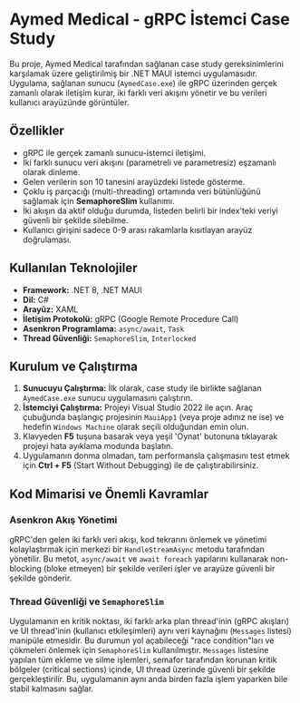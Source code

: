 ﻿# Aymed Medical - gRPC İstemci Case Study
Bu proje, Aymed Medical tarafından sağlanan case study gereksinimlerini karşılamak üzere geliştirilmiş bir .NET MAUI istemci uygulamasıdır. Uygulama, sağlanan sunucu (`AymedCase.exe`) ile gRPC üzerinden gerçek zamanlı olarak iletişim kurar, iki farklı veri akışını yönetir ve bu verileri kullanıcı arayüzünde görüntüler.
## Özellikler
- gRPC ile gerçek zamanlı sunucu-istemci iletişimi.
- İki farklı sunucu veri akışını (parametreli ve parametresiz) eşzamanlı olarak dinleme.
- Gelen verilerin son 10 tanesini arayüzdeki listede gösterme.
- Çoklu iş parçacığı (multi-threading) ortamında veri bütünlüğünü sağlamak için **SemaphoreSlim** kullanımı.
- İki akışın da aktif olduğu durumda, listeden belirli bir index'teki veriyi güvenli bir şekilde silebilme.
- Kullanıcı girişini sadece 0-9 arası rakamlarla kısıtlayan arayüz doğrulaması.
## Kullanılan Teknolojiler
- **Framework:** .NET 8, .NET MAUI
- **Dil:** C#
- **Arayüz:** XAML
- **İletişim Protokolü:** gRPC (Google Remote Procedure Call)
- **Asenkron Programlama:** `async/await`, `Task`
- **Thread Güvenliği:** `SemaphoreSlim`, `Interlocked`
## Kurulum ve Çalıştırma
1.  **Sunucuyu Çalıştırma:** İlk olarak, case study ile birlikte sağlanan `AymedCase.exe` sunucu uygulamasını çalıştırın.
2.  **İstemciyi Çalıştırma:** Projeyi Visual Studio 2022 ile açın. Araç çubuğunda başlangıç projesinin `MauiApp1` (veya proje adınız ne ise) ve hedefin `Windows Machine` olarak seçili olduğundan emin olun.
3.  Klavyeden **F5** tuşuna basarak veya yeşil 'Oynat' butonuna tıklayarak projeyi hata ayıklama modunda başlatın.
4.  Uygulamanın donma olmadan, tam performansla çalışmasını test etmek için **Ctrl + F5** (Start Without Debugging) ile de çalıştırabilirsiniz.
## Kod Mimarisi ve Önemli Kavramlar
### Asenkron Akış Yönetimi
gRPC'den gelen iki farklı veri akışı, kod tekrarını önlemek ve yönetimi kolaylaştırmak için merkezi bir `HandleStreamAsync` metodu tarafından yönetilir. Bu metot, `async/await` ve `await foreach` yapılarını kullanarak non-blocking (bloke etmeyen) bir şekilde verileri işler ve arayüze güvenli bir şekilde gönderir.
### Thread Güvenliği ve `SemaphoreSlim`
Uygulamanın en kritik noktası, iki farklı arka plan thread'inin (gRPC akışları) ve UI thread'inin (kullanıcı etkileşimleri) aynı veri kaynağını (`Messages` listesi) manipüle etmesidir. Bu durumun yol açabileceği "race condition"ları ve çökmeleri önlemek için `SemaphoreSlim` kullanılmıştır. `Messages` listesine yapılan tüm ekleme ve silme işlemleri, semafor tarafından korunan kritik bölgeler (critical sections) içinde, UI thread üzerinde güvenli bir şekilde gerçekleştirilir. Bu, uygulamanın aynı anda birden fazla işlem yaparken bile stabil kalmasını sağlar.
